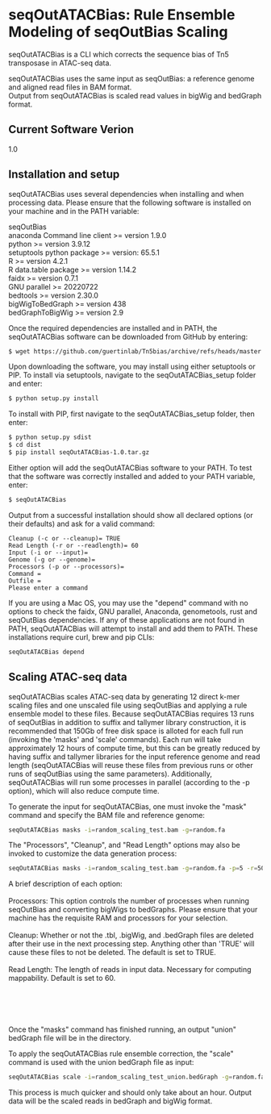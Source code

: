# seqOutATACBias: Rule Ensemble Modeling of seqOutBias Scaling

seqOutATACBias is a CLI which corrects the sequence bias of Tn5 transposase in ATAC-seq data.   

seqOutATACBias uses the same input as seqOutBias: a reference genome and aligned read files in BAM format.   
Output from seqOutATACBias is scaled read values in bigWig and bedGraph format.

## Current Software Verion

1.0

## Installation and setup

seqOutATACBias uses several dependencies when installing and when processing data. Please ensure that the following
software is installed on your machine and in the PATH variable:

seqOutBias       
anaconda Command line client >= version 1.9.0    
python >= version 3.9.12   
setuptools python package >= version: 65.5.1   
R >= version 4.2.1   
R data.table package >= version 1.14.2   
faidx >= version 0.7.1   
GNU parallel >= 20220722   
bedtools >= version 2.30.0   
bigWigToBedGraph >= version 438   
bedGraphToBigWig >= version 2.9   

Once the required dependencies are installed and in PATH, the seqOutATACBias software can be downloaded from GitHub by entering:
```sh
$ wget https://github.com/guertinlab/Tn5bias/archive/refs/heads/master.zip
```

Upon downloading the software, you may install using either setuptools or PIP.
To install via setuptools, navigate to the seqOutATACBias_setup folder and enter:
```sh
$ python setup.py install
```

To install with PIP, first navigate to the seqOutATACBias_setup folder, then enter:
```sh
$ python setup.py sdist
$ cd dist
$ pip install seqOutATACBias-1.0.tar.gz
```

Either option will add the seqOutATACBias software to your PATH. To test that the software was correctly installed
and added to your PATH variable, enter:
```sh
$ seqOutATACBias
```

Output from a successful installation should show all declared options (or their defaults) and ask for a valid command:
```
Cleanup (-c or --cleanup)= TRUE
Read Length (-r or --readlength)= 60
Input (-i or --input)=
Genome (-g or --genome)=
Processors (-p or --processors)=
Command =
Outfile =
Please enter a command
```

If you are using a Mac OS, you may use the "depend" command with no options to check the faidx, GNU parallel, Anaconda, genometools,
rust and seqOutBias dependencies.
If any of these applications are not found in PATH, seqOutATACBias will attempt to install and add them to PATH. These installations require curl,
brew and pip CLIs:
```sh
seqOutATACBias depend
```

## Scaling ATAC-seq data

seqOutATACBias scales ATAC-seq data by generating 12 direct k-mer scaling files and one unscaled file using seqOutBias
and applying a rule ensemble model to these files. Because seqOutATACBias requires 13 runs of seqOutBias in addition to
suffix and tallymer library construction, it is recommended that 150Gb of free disk space is alloted for each full run
(invoking the 'masks' and 'scale' commands). Each run will take approximately 12 hours of compute time, but this can be
greatly reduced by having suffix and tallymer libraries for the input reference genome and read length (seqOutATACBias will
reuse these files from previous runs or other runs of seqOutBias using the same parameters). Additionally, seqOutATACBias
will run some processes in parallel (according to the -p option), which will also reduce compute time.

To generate the input for seqOutATACBias, one must invoke the "mask" command and specify the BAM file and reference genome:
```sh
seqOutATACBias masks -i=random_scaling_test.bam -g=random.fa
```

The "Processors", "Cleanup", and "Read Length" options may also be invoked to customize the data generation process:
```sh
seqOutATACBias masks -i=random_scaling_test.bam -g=random.fa -p=5 -r=50 -c=NO
```
    
A brief description of each option:    
<br /> 
Processors: This option controls the number of processes when running seqOutBias and converting bigWigs to bedGraphs. Please ensure
that your machine has the requisite RAM and processors for your selection.    
<br /> 
Cleanup: Whether or not the .tbl, .bigWig, and .bedGraph files are deleted after their use in the next processing step.
Anything other than 'TRUE' will cause these files to not be deleted. The default is set to TRUE.
<br />    
Read Length: The length of reads in input data. Necessary for computing mappability. Default is set to 60.
<br />    
<br />    
<br />    
Once the "masks" command has finished running, an output "union" bedGraph file will be in the directory.

To apply the seqOutATACBias rule ensemble correction, the "scale" command is used with the union bedGraph file as input:
```sh
seqOutATACBias scale -i=random_scaling_test_union.bedGraph -g=random.fa
```

This process is much quicker and should only take about an hour.
Output data will be the scaled reads in bedGraph and bigWig format. 
